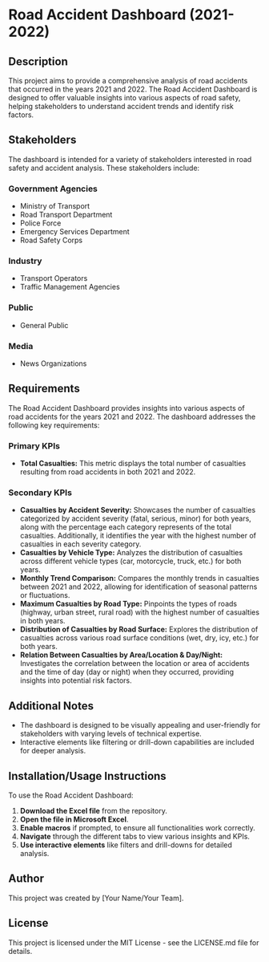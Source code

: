 
# Road Accident Dashboard (2021-2022)

## Description
This project aims to provide a comprehensive analysis of road accidents that occurred in the years 2021 and 2022. The Road Accident Dashboard is designed to offer valuable insights into various aspects of road safety, helping stakeholders to understand accident trends and identify risk factors.

## Stakeholders
The dashboard is intended for a variety of stakeholders interested in road safety and accident analysis. These stakeholders include:

### Government Agencies
- Ministry of Transport
- Road Transport Department
- Police Force
- Emergency Services Department
- Road Safety Corps

### Industry
- Transport Operators
- Traffic Management Agencies

### Public
- General Public

### Media
- News Organizations

## Requirements
The Road Accident Dashboard provides insights into various aspects of road accidents for the years 2021 and 2022. The dashboard addresses the following key requirements:

### Primary KPIs
- **Total Casualties:** This metric displays the total number of casualties resulting from road accidents in both 2021 and 2022.

### Secondary KPIs
- **Casualties by Accident Severity:** Showcases the number of casualties categorized by accident severity (fatal, serious, minor) for both years, along with the percentage each category represents of the total casualties. Additionally, it identifies the year with the highest number of casualties in each severity category.
- **Casualties by Vehicle Type:** Analyzes the distribution of casualties across different vehicle types (car, motorcycle, truck, etc.) for both years.
- **Monthly Trend Comparison:** Compares the monthly trends in casualties between 2021 and 2022, allowing for identification of seasonal patterns or fluctuations.
- **Maximum Casualties by Road Type:** Pinpoints the types of roads (highway, urban street, rural road) with the highest number of casualties in both years.
- **Distribution of Casualties by Road Surface:** Explores the distribution of casualties across various road surface conditions (wet, dry, icy, etc.) for both years.
- **Relation Between Casualties by Area/Location & Day/Night:** Investigates the correlation between the location or area of accidents and the time of day (day or night) when they occurred, providing insights into potential risk factors.

## Additional Notes
- The dashboard is designed to be visually appealing and user-friendly for stakeholders with varying levels of technical expertise.
- Interactive elements like filtering or drill-down capabilities are included for deeper analysis.

## Installation/Usage Instructions
To use the Road Accident Dashboard:

1. **Download the Excel file** from the repository.
2. **Open the file in Microsoft Excel**.
3. **Enable macros** if prompted, to ensure all functionalities work correctly.
4. **Navigate** through the different tabs to view various insights and KPIs.
5. **Use interactive elements** like filters and drill-downs for detailed analysis.

## Author
This project was created by [Your Name/Your Team].

## License
This project is licensed under the MIT License - see the LICENSE.md file for details.
